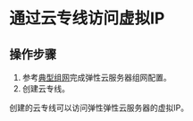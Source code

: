 # 通过云专线访问虚拟IP<a name="zh-cn_topic_0097599261"></a>

## 操作步骤<a name="section18255124583417"></a>

1.  参考[典型组网](虚拟IP简介.md#zh-cn_topic_0095139658_section4160174715811)完成弹性云服务器组网配置。
2.  创建云专线。

创建的云专线可以访问弹性弹性云服务器的虚拟IP。

